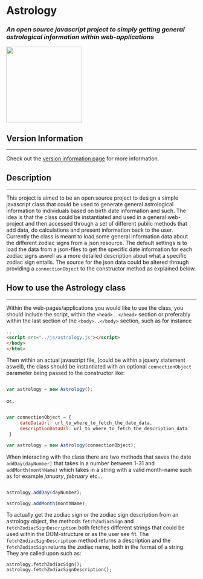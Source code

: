 # Astrology
### *An open source javascript project to simply getting general astrological information within web-applications*
<img src="http://www.star-esseenia.org/assets/images/Person-Centered-Astrology.jpg" width="200" height="auto">

## Version Information
***
Check out the [version information page](https://github.com/DaWoody/Astrology-JS/wiki/Version-Information) for more information.

## Description
***
This project is aimed to be an open source project to design a simple javascript class that could be used to generate general astrological information to individuals
based on birth date information and such. The idea is that the class could be instantiated and used in a general web-project and then accessed through a set of different public methods
that add data, do calculations and present information back to the user. Currently the class is meant to load some general information data about the different zodiac signs
from a json resource. The default settings is to load the data from a json-files to get the specific date information for each zodiac signs aswell as a more detailed description about
what a specific zodiac sign entails. The source for the json data could be altered through providing a ```connectionObject``` to the constructor method as explained below.

## How to use the Astrology class
***

Within the web-pages/applications you would like to use the class, you should include the script, within the ```<head>..</head>``` section or preferably within the last section
of the ```<body>..</body>``` section, such as for instance

```html
...
<script src="../js/astrology.js"></script>
</body>
</html>
```

Then within an actual javascript file, (could be within a jquery statement aswell), the class should be instantiated
with an optional ```connectionObject``` parameter being passed to the constructor like:

```javascript

var astrology = new Astrology();
```

or..


```javascript

var connectionObject = {
     dateDataUrl: url_to_where_to_fetch_the_date_data,
     descriptionDataUrl: url_to_where_to_fetch_the_description_data
 }

var astrology = new Astrology(connectionObject);
```

When interacting with the class there are two methods that saves the date ```addDay(dayNumber)``` that takes in a number between 1-31
and ```addMonth(monthName)``` which takes in a string with a valid month-name such as for example *january*,
*february* etc...

```javascript

astrology.addDay(dayNumber);

astrology.addMonth(monthName);

```

To actually get the zodiac sign  or the zodiac sign description from an astrology object,
the methods ```fetchZodiacSign``` and ```fetchZodiacSignDescription``` both fetches different strings that could be used
within the DOM-structure or as the user see fit. The ```fetchZodiacSignDescription``` method returns a description and
the ```fetchZodiacSign``` returns the zodiac name, both in the format of a string. They are called upon such as:

```
astrology.fetchZodiacSign();
astrology.fetchZodiacSignDescription();
```


